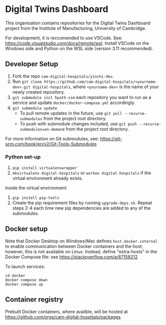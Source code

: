 # Digital Twins Dashboard

This organisation contains repositories for the Digital Twins Dashboard project from the Institute of Manufacturing,
University of Cambridge.

For development, it is reccomended to use VSCode.
See: https://code.visualstudio.com/docs/remote/wsl.
Install VSCode on the Windows side and Python on the WSL side (version 3.11 recommended).

## Developer Setup

1. Fork the repo `cam-digital-hospitals/yinchi-dev`.
1. Run `git clone https://github.com/cam-digital-hospitals/<yourname-dev>.git digital-hospitals`, where
   `<yourname-dev>` is the name of your newly created repository.
1. `git submodule init hpath-sim` each repository you want to run as a service and update `docker/docker-compose.yml` accordingly.
1. `git submodule update`
    - To pull remote updates in the future, use `git pull --recurse-submodules` from the project root directory.
    - To push with submodule changes included, use `git push --recurse-submodules=on-demand` from the project root directory.

For more information on Git submodules, see: https://git-scm.com/book/en/v2/Git-Tools-Submodules

### Python set-up 

1. `pip install virtualenvwrapper`
1. `mkvirtualenv digital-hospitals` or `workon digital-hospitals` if the virtual environment already exists.

Inside the virtual environment:

1. `pip install pip-tools`
1. Create the pip requirement files by running `upgrade-deps.sh`.
Repeat steps 2-4 each time new pip dependencies are added to any of the submodules.

## Docker setup

Note that Docker Desktop on Windows/Mac defines `host.docker.internal` to enable communication between
Docker containers and the host; however, this is not available on Linux.  Instead, define "extra-hosts"
in the Docker Compose file: see https://stackoverflow.com/a/67158212

To launch services:
```
cd docker
docker compose down
docker compose up
```

## Container registry

Prebuilt Docker containers, where availble, will be hosted at https://github.com/orgs/cam-digital-hospitals/packages.
